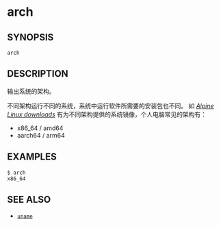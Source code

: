 # arch

## SYNOPSIS

    arch

## DESCRIPTION

输出系统的架构。

不同架构运行不同的系统，系统中运行软件所需要的安装包也不同。
如 [_Alpine Linux downloads_](https://alpinelinux.org/downloads/)
有为不同架构提供的系统镜像，个人电脑常见的架构有：

* x86_64 / amd64
* aarch64 / arm64

## EXAMPLES

    $ arch
    x86_64

## SEE ALSO

* [`uname`](./uname.md)

